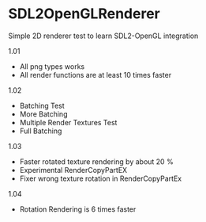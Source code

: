 # SDL2OpenGLRenderer

Simple 2D renderer test to learn SDL2-OpenGL integration

1.01
- All png types works
- All render functions are at least 10 times faster

1.02 
- Batching Test
- More Batching
- Multiple Render Textures Test
- Full Batching

1.03
- Faster rotated texture rendering by about 20 %
- Experimental RenderCopyPartEX
- Fixer wrong texture rotation in RenderCopyPartEx

1.04
- Rotation Rendering is 6 times faster